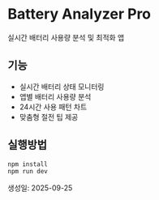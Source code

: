 # Battery Analyzer Pro

실시간 배터리 사용량 분석 및 최적화 앱

## 기능
- 실시간 배터리 상태 모니터링
- 앱별 배터리 사용량 분석
- 24시간 사용 패턴 차트
- 맞춤형 절전 팁 제공

## 실행방법
```bash
npm install
npm run dev
```

생성일: 2025-09-25